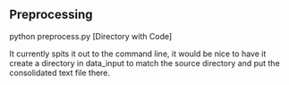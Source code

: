 ## Preprocessing

python preprocess.py [Directory with Code]

It currently spits it out to the command line, it would be nice to have it create a directory in data_input to match the source directory and put the consolidated text file there.
